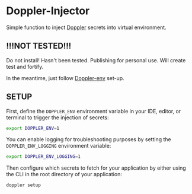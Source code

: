 # Doppler-Injector

Simple function to inject [Doppler](https://dashboard.doppler.com/) secrets into virtual environment.

## !!!NOT TESTED!!!

Do not install! Hasn't been tested. Publishing for personal use. Will create test and fortify.

In the meantime, just follow [Doppler-env](https://github.com/dopplerhq/python-doppler-env#setup) set-up.

## SETUP

First, define the `DOPPLER_ENV` environment variable in your IDE, editor, or terminal to trigger the injection of secrets:
```bash
export DOPPLER_ENV=1
```

You can enable logging for troubleshooting purposes by setting the `DOPPLER_ENV_LOGGING` environment variable:
```bash
export DOPPLER_ENV_LOGGING=1
```

Then configure which secrets to fetch for your application by either using the CLI in the root directory of your application:
```bash
doppler setup
```
